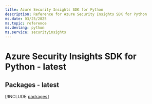 ```yaml
---
title: Azure Security Insights SDK for Python
description: Reference for Azure Security Insights SDK for Python
ms.date: 03/25/2025
ms.topic: reference
ms.devlang: python
ms.service: securityinsights
---
```

# Azure Security Insights SDK for Python - latest
## Packages - latest
[!INCLUDE [packages](security-insights-index.md)]